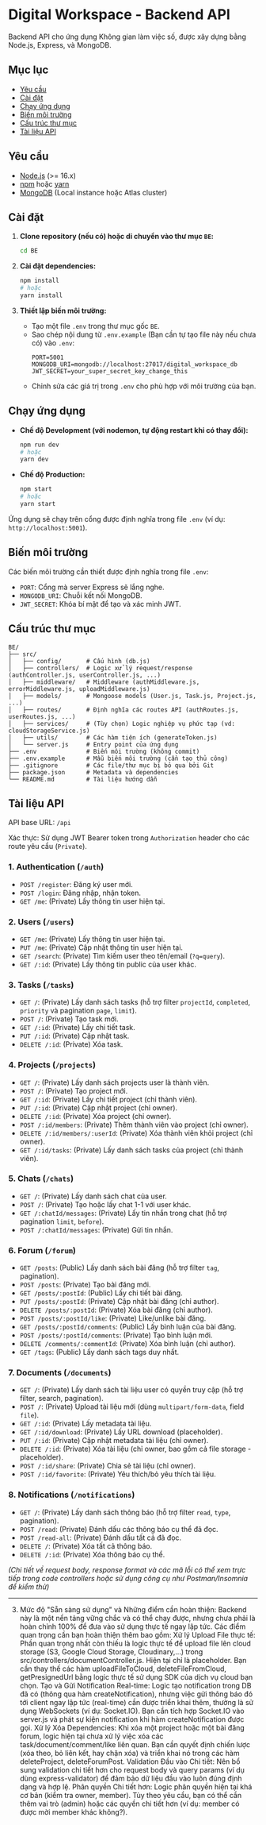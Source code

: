 # Digital Workspace - Backend API

Backend API cho ứng dụng Không gian làm việc số, được xây dựng bằng Node.js, Express, và MongoDB.

## Mục lục

- [Yêu cầu](#yêu-cầu)
- [Cài đặt](#cài-đặt)
- [Chạy ứng dụng](#chạy-ứng-dụng)
- [Biến môi trường](#biến-môi-trường)
- [Cấu trúc thư mục](#cấu-trúc-thư-mục)
- [Tài liệu API](#tài-liệu-api)

## Yêu cầu

- [Node.js](https://nodejs.org/) (>= 16.x)
- [npm](https://www.npmjs.com/) hoặc [yarn](https://yarnpkg.com/)
- [MongoDB](https://www.mongodb.com/) (Local instance hoặc Atlas cluster)

## Cài đặt

1.  **Clone repository (nếu có) hoặc di chuyển vào thư mục `BE`:**
    ```bash
    cd BE
    ```

2.  **Cài đặt dependencies:**
    ```bash
    npm install
    # hoặc
    yarn install
    ```

3.  **Thiết lập biến môi trường:**
    *   Tạo một file `.env` trong thư mục gốc `BE`.
    *   Sao chép nội dung từ `.env.example` (Bạn cần tự tạo file này nếu chưa có) vào `.env`:
        ```dotenv
        PORT=5001
        MONGODB_URI=mongodb://localhost:27017/digital_workspace_db
        JWT_SECRET=your_super_secret_key_change_this
        ```
    *   Chỉnh sửa các giá trị trong `.env` cho phù hợp với môi trường của bạn.

## Chạy ứng dụng

-   **Chế độ Development (với nodemon, tự động restart khi có thay đổi):**
    ```bash
    npm run dev
    # hoặc
    yarn dev
    ```

-   **Chế độ Production:**
    ```bash
    npm start
    # hoặc
    yarn start
    ```

Ứng dụng sẽ chạy trên cổng được định nghĩa trong file `.env` (ví dụ: `http://localhost:5001`).

## Biến môi trường

Các biến môi trường cần thiết được định nghĩa trong file `.env`:

-   `PORT`: Cổng mà server Express sẽ lắng nghe.
-   `MONGODB_URI`: Chuỗi kết nối MongoDB.
-   `JWT_SECRET`: Khóa bí mật để tạo và xác minh JWT.

## Cấu trúc thư mục

```
BE/
├── src/
│   ├── config/       # Cấu hình (db.js)
│   ├── controllers/  # Logic xử lý request/response (authController.js, userController.js, ...)
│   ├── middleware/   # Middleware (authMiddleware.js, errorMiddleware.js, uploadMiddleware.js)
│   ├── models/       # Mongoose models (User.js, Task.js, Project.js, ...)
│   ├── routes/       # Định nghĩa các routes API (authRoutes.js, userRoutes.js, ...)
│   ├── services/     # (Tùy chọn) Logic nghiệp vụ phức tạp (vd: cloudStorageService.js)
│   ├── utils/        # Các hàm tiện ích (generateToken.js)
│   └── server.js     # Entry point của ứng dụng
├── .env              # Biến môi trường (không commit)
├── .env.example      # Mẫu biến môi trường (cần tạo thủ công)
├── .gitignore        # Các file/thư mục bị bỏ qua bởi Git
├── package.json      # Metadata và dependencies
└── README.md         # Tài liệu hướng dẫn
```

## Tài liệu API

API base URL: `/api`

Xác thực: Sử dụng JWT Bearer token trong `Authorization` header cho các route yêu cầu (`Private`).

### 1. Authentication (`/auth`)

-   `POST /register`: Đăng ký user mới.
-   `POST /login`: Đăng nhập, nhận token.
-   `GET /me`: (Private) Lấy thông tin user hiện tại.

### 2. Users (`/users`)

-   `GET /me`: (Private) Lấy thông tin user hiện tại.
-   `PUT /me`: (Private) Cập nhật thông tin user hiện tại.
-   `GET /search`: (Private) Tìm kiếm user theo tên/email (`?q=query`).
-   `GET /:id`: (Private) Lấy thông tin public của user khác.

### 3. Tasks (`/tasks`)

-   `GET /`: (Private) Lấy danh sách tasks (hỗ trợ filter `projectId`, `completed`, `priority` và pagination `page`, `limit`).
-   `POST /`: (Private) Tạo task mới.
-   `GET /:id`: (Private) Lấy chi tiết task.
-   `PUT /:id`: (Private) Cập nhật task.
-   `DELETE /:id`: (Private) Xóa task.

### 4. Projects (`/projects`)

-   `GET /`: (Private) Lấy danh sách projects user là thành viên.
-   `POST /`: (Private) Tạo project mới.
-   `GET /:id`: (Private) Lấy chi tiết project (chỉ thành viên).
-   `PUT /:id`: (Private) Cập nhật project (chỉ owner).
-   `DELETE /:id`: (Private) Xóa project (chỉ owner).
-   `POST /:id/members`: (Private) Thêm thành viên vào project (chỉ owner).
-   `DELETE /:id/members/:userId`: (Private) Xóa thành viên khỏi project (chỉ owner).
-   `GET /:id/tasks`: (Private) Lấy danh sách tasks của project (chỉ thành viên).

### 5. Chats (`/chats`)

-   `GET /`: (Private) Lấy danh sách chat của user.
-   `POST /`: (Private) Tạo hoặc lấy chat 1-1 với user khác.
-   `GET /:chatId/messages`: (Private) Lấy tin nhắn trong chat (hỗ trợ pagination `limit`, `before`).
-   `POST /:chatId/messages`: (Private) Gửi tin nhắn.

### 6. Forum (`/forum`)

-   `GET /posts`: (Public) Lấy danh sách bài đăng (hỗ trợ filter `tag`, pagination).
-   `POST /posts`: (Private) Tạo bài đăng mới.
-   `GET /posts/:postId`: (Public) Lấy chi tiết bài đăng.
-   `PUT /posts/:postId`: (Private) Cập nhật bài đăng (chỉ author).
-   `DELETE /posts/:postId`: (Private) Xóa bài đăng (chỉ author).
-   `POST /posts/:postId/like`: (Private) Like/unlike bài đăng.
-   `GET /posts/:postId/comments`: (Public) Lấy bình luận của bài đăng.
-   `POST /posts/:postId/comments`: (Private) Tạo bình luận mới.
-   `DELETE /comments/:commentId`: (Private) Xóa bình luận (chỉ author).
-   `GET /tags`: (Public) Lấy danh sách tags duy nhất.

### 7. Documents (`/documents`)

-   `GET /`: (Private) Lấy danh sách tài liệu user có quyền truy cập (hỗ trợ filter, search, pagination).
-   `POST /`: (Private) Upload tài liệu mới (dùng `multipart/form-data`, field `file`).
-   `GET /:id`: (Private) Lấy metadata tài liệu.
-   `GET /:id/download`: (Private) Lấy URL download (placeholder).
-   `PUT /:id`: (Private) Cập nhật metadata tài liệu (chỉ owner).
-   `DELETE /:id`: (Private) Xóa tài liệu (chỉ owner, bao gồm cả file storage - placeholder).
-   `POST /:id/share`: (Private) Chia sẻ tài liệu (chỉ owner).
-   `POST /:id/favorite`: (Private) Yêu thích/bỏ yêu thích tài liệu.

### 8. Notifications (`/notifications`)

-   `GET /`: (Private) Lấy danh sách thông báo (hỗ trợ filter `read`, `type`, pagination).
-   `POST /read`: (Private) Đánh dấu các thông báo cụ thể đã đọc.
-   `POST /read-all`: (Private) Đánh dấu tất cả đã đọc.
-   `DELETE /`: (Private) Xóa tất cả thông báo.
-   `DELETE /:id`: (Private) Xóa thông báo cụ thể.

*(Chi tiết về request body, response format và các mã lỗi có thể xem trực tiếp trong code controllers hoặc sử dụng công cụ như Postman/Insomnia để kiểm thử)*

--- 

3. Mức độ "Sẵn sàng sử dụng" và Những điểm cần hoàn thiện:
Backend này là một nền tảng vững chắc và có thể chạy được, nhưng chưa phải là hoàn chỉnh 100% để đưa vào sử dụng thực tế ngay lập tức. Các điểm quan trọng cần bạn hoàn thiện thêm bao gồm:
Xử lý Upload File thực tế: Phần quan trọng nhất còn thiếu là logic thực tế để upload file lên cloud storage (S3, Google Cloud Storage, Cloudinary,...) trong src/controllers/documentController.js. Hiện tại chỉ là placeholder. Bạn cần thay thế các hàm uploadFileToCloud, deleteFileFromCloud, getPresignedUrl bằng logic thực tế sử dụng SDK của dịch vụ cloud bạn chọn.
Tạo và Gửi Notification Real-time: Logic tạo notification trong DB đã có (thông qua hàm createNotification), nhưng việc gửi thông báo đó tới client ngay lập tức (real-time) cần được triển khai thêm, thường là sử dụng WebSockets (ví dụ: Socket.IO). Bạn cần tích hợp Socket.IO vào server.js và phát sự kiện notification khi hàm createNotification được gọi.
Xử lý Xóa Dependencies: Khi xóa một project hoặc một bài đăng forum, logic hiện tại chưa xử lý việc xóa các task/document/comment/like liên quan. Bạn cần quyết định chiến lược (xóa theo, bỏ liên kết, hay chặn xóa) và triển khai nó trong các hàm deleteProject, deleteForumPost.
Validation Đầu vào Chi tiết: Nên bổ sung validation chi tiết hơn cho request body và query params (ví dụ dùng express-validator) để đảm bảo dữ liệu đầu vào luôn đúng định dạng và hợp lệ.
Phân quyền Chi tiết hơn: Logic phân quyền hiện tại khá cơ bản (kiểm tra owner, member). Tùy theo yêu cầu, bạn có thể cần thêm vai trò (admin) hoặc các quyền chi tiết hơn (ví dụ: member có được mời member khác không?).